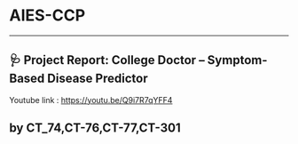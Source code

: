 # AIES-CCP


---

## 🩺 Project Report: **College Doctor – Symptom-Based Disease Predictor**

Youtube link : https://youtu.be/Q9i7R7qYFF4

by CT_74,CT-76,CT-77,CT-301
---

